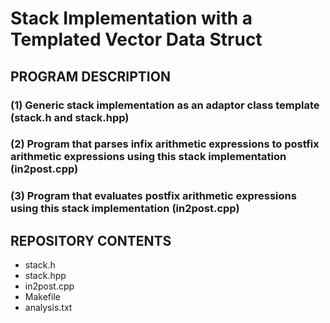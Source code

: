 # Stack Implementation with a Templated Vector Data Struct

## PROGRAM DESCRIPTION
### (1) Generic stack implementation as an adaptor class template (stack.h and stack.hpp)
### (2) Program that parses infix arithmetic expressions to postfix arithmetic expressions using this stack implementation (in2post.cpp)
### (3) Program that evaluates postfix arithmetic expressions using this stack implementation (in2post.cpp)

## REPOSITORY CONTENTS
- stack.h
- stack.hpp
- in2post.cpp
- Makefile
- analysis.txt
